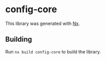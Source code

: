 # config-core

This library was generated with [Nx](https://nx.dev).

## Building

Run `nx build config-core` to build the library.
